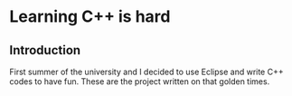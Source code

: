 # Learning C++ is hard

## Introduction

First summer of the university and I decided to use Eclipse and write C++ codes to have fun. These are the project written on that golden times.

